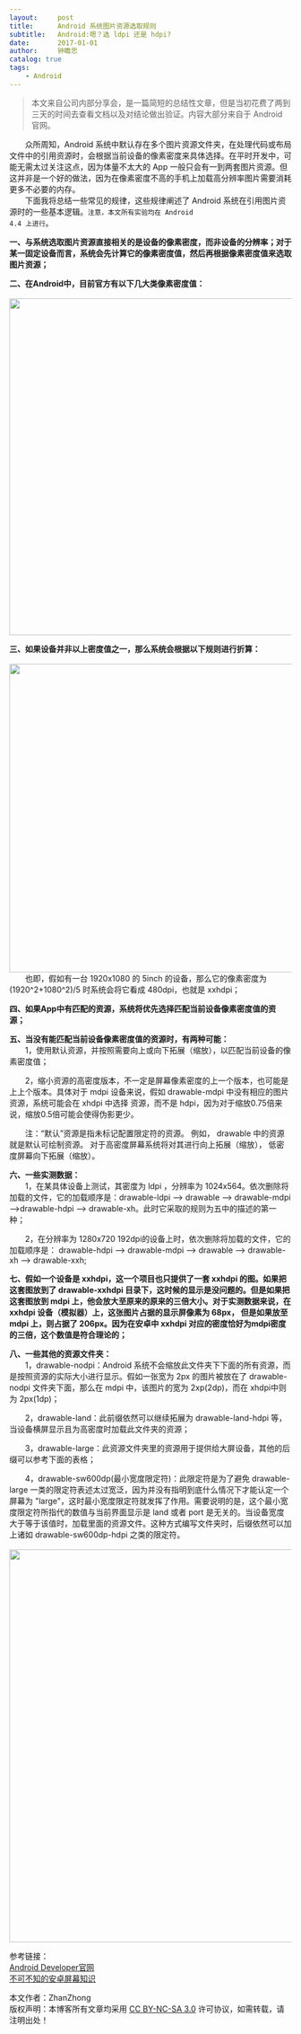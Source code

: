```yaml
---
layout:     post
title:      Android 系统图片资源选取规则
subtitle:   Android:嗯？选 ldpi 还是 hdpi?
date:       2017-01-01
author:     钟瞻忠
catalog: true
tags:
    - Android
---
```


>
>本文来自公司内部分享会，是一篇简短的总结性文章，但是当初花费了两到三天的时间去查看文档以及对结论做出验证。内容大部分来自于 Android 官网。

  众所周知，Android 系统中默认存在多个图片资源文件夹，在处理代码或布局文件中的引用资源时，会根据当前设备的像素密度来具体选择。在平时开发中，可能无需太过关注这点，因为体量不太大的 App 一般只会有一到两套图片资源。但这并非是一个好的做法，因为在像素密度不高的手机上加载高分辨率图片需要消耗更多不必要的内存。  
  下面我将总结一些常见的规律，这些规律阐述了 Android 系统在引用图片资源时的一些基本逻辑。<code>注意，本文所有实验均在 Android 4.4 上进行</code>。

**一、与系统选取图片资源直接相关的是设备的像素密度，而非设备的分辨率；对于某一固定设备而言，系统会先计算它的像素密度值，然后再根据像素密度值来选取图片资源；**

**二、在Android中，目前官方有以下几大类像素密度值：**  
        <img src="https://i.loli.net/2019/02/26/5c754741975c9.png" width="600" hegiht="500" />

**三、如果设备并非以上密度值之一，那么系统会根据以下规则进行折算：**  
         <img src="https://i.loli.net/2019/02/26/5c753ca28bd0e.png" width="550" hegiht="300" />  
  也即，假如有一台 1920x1080 的 5inch 的设备，那么它的像素密度为 (1920^2+1080^2)/5 时系统会将它看成 480dpi，也就是 xxhdpi；

**四、如果App中有匹配的资源，系统将优先选择匹配当前设备像素密度值的资源；**

**五、当没有能匹配当前设备像素密度值的资源时，有两种可能：**  
  1，使用默认资源，并按照需要向上或向下拓展（缩放），以匹配当前设备的像素密度值；

  2，缩小资源的高密度版本，不一定是屏幕像素密度的上一个版本，也可能是上上个版本。具体对于 mdpi 设备来说，假如 drawable-mdpi 中没有相应的图片资源，系统可能会在 xhdpi 中选择 资源，而不是 hdpi，因为对于缩放0.75倍来说，缩放0.5倍可能会使得伪影更少。

  注：“默认”资源是指未标记配置限定符的资源。 例如， drawable 中的资源就是默认可绘制资源。 对于高密度屏幕系统将对其进行向上拓展（缩放）， 低密度屏幕向下拓展（缩放）。

**六、一些实测数据：**  
  1，在某具体设备上测试，其密度为 ldpi ，分辨率为 1024x564。依次删除将加载的文件，它的加载顺序是：drawable-ldpi --> drawable --> drawable-mdpi -->drawable-hdpi --> drawable-xh。此时它采取的规则为五中的描述的第一种；

  2，在分辨率为 1280x720 192dpi的设备上时，依次删除将加载的文件，它的加载顺序是： drawable-hdpi --> drawable-mdpi --> drawable --> drawable-xh --> drawable-xxh;

**七、假如一个设备是 xxhdpi，这一个项目也只提供了一套 xxhdpi 的图。如果把这套图放到了 drawable-xxhdpi 目录下，这时候的显示是没问题的。但是如果把这套图放到 mdpi 上，他会放大至原来的原来的三倍大小。对于实测数据来说，在 xxhdpi 设备（模拟器）上，这张图片占据的显示屏像素为 68px， 但是如果放至 mdpi 上，则占据了 206px。因为在安卓中 xxhdpi 对应的密度恰好为mdpi密度的三倍，这个数值是符合理论的；**  

**八、一些其他的资源文件夹：**  
  1，drawable-nodpi：Android 系统不会缩放此文件夹下下面的所有资源，而是按照资源的实际大小进行显示。假如一张宽为 2px 的图片被放在了 drawable-nodpi 文件夹下面，那么在 mdpi 中，该图片的宽为 2xp(2dp)，而在 xhdpi中则为 2px(1dp)；

  2，drawable-land：此前缀依然可以继续拓展为 drawable-land-hdpi 等，当设备横屏显示且为高密度时加载此文件夹的资源；

  3，drawable-large：此资源文件夹里的资源用于提供给大屏设备，其他的后缀可以参考下面的表格；

  4，drawable-sw600dp(最小宽度限定符)：此限定符是为了避免 drawable-large 一类的限定符表述太过宽泛，因为并没有指明到底什么情况下才能认定一个屏幕为 "large"，这时最小宽度限定符就发挥了作用。需要说明的是，这个最小宽度限定符所指代的数值与当前界面显示是 land 或者 port 是无关的。当设备宽度大于等于该值时，加载里面的资源文件。这种方式编写文件夹时，后缀依然可以加上诸如 drawable-sw600dp-hdpi 之类的限定符。  
        <img src="https://i.loli.net/2019/02/26/5c754235ed471.png" width="700" hegiht="600"/>

参考链接：  
<a href="https://developer.android.com/guide/practices/screens_support.html#overview">Android Developer官网</a>  
<a href="https://www.zcool.com.cn/article/ZNjI3NDQ=.html">不可不知的安卓屏幕知识</a>

>
  本文作者：ZhanZhong  
  版权声明：本博客所有文章均采用 <a href="https://creativecommons.org/licenses/by-nc-sa/3.0/">CC BY-NC-SA 3.0</a>  许可协议，如需转载，请注明出处！


